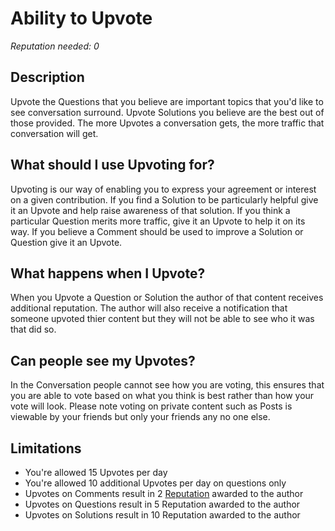 # Ability to Upvote #
*Reputation needed: 0*

## Description ##
Upvote the Questions that you believe are 
important topics that you'd like to see conversation surround. Upvote Solutions
you believe are the best out of those provided. The more Upvotes a
conversation gets, the more traffic that conversation will get.

## What should I use Upvoting for? ##
Upvoting is our way of enabling you to express your agreement or interest on a 
given contribution. If you find a Solution to be particularly helpful give it an Upvote 
and help raise awareness of that solution. If you think a particular Question 
merits more traffic, give it an Upvote to help it on its way. If you believe a 
Comment should be used to improve a Solution or Question give it an Upvote.

## What happens when I Upvote? ##
When you Upvote a Question or Solution the author of that content receives additional 
reputation. The author will also receive a notification that someone upvoted thier 
content but they will not be able to see who it was that did so.

## Can people see my Upvotes? ##
In the Conversation people cannot see how you are voting, this 
ensures that you are able to vote based on what you think is best rather than
how your vote will look. Please note voting on private content such as Posts is 
viewable by your friends but only your friends any no one else.
 
## Limitations ##
- You're allowed 15 Upvotes per day
- You're allowed 10 additional Upvotes per day on questions only
- Upvotes on Comments result in 2 [Reputation][1] awarded to the author
- Upvotes on Questions result in 5 Reputation awarded to the author
- Upvotes on Solutions result in 10 Reputation awarded to the author


[1]: /help/reputation/
